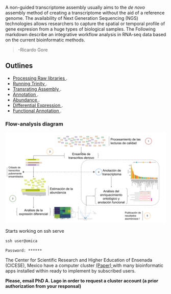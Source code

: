 A non-guided transcriptome assembly usually aims to the _de novo_ assembly method of creating a transcriptome without the aid of a reference genome. The availability of Next Generation Sequencing (NGS) technologies allows researchers to capture the spatial or temporal profile of gene expresion from a huge types of biological samples. The Following markdown describe an integrative workflow analysis in RNA-seq data based on the current bioinformatic methods.

> -Ricardo Gore

## Outlines

* [Processing Raw libraries ](./markdown/Processing.md).
* [Running Trinity ](./markdown/denovo-Assembly.md).
* [Transrating Assembly ](./markdown/transrate.md).
* [Annotation ](./markdown/trinotate.md).
* [Abundance ](./markdown/RSEM.md).
* [Differential Expression ](./markdown/DiffExp.md).
* [Functional Annotation ](./markdown/DE-ontology.md).

### Flow-analysis diagram

![](./figures/step-step-analysis.png)


Starts working on ssh serve
```
ssh user@omica
```

```
Password: ******
```

The Center for Scientific Research and Higher Education of Ensenada (CICESE), Mexico have a computer cluster [(Paper) ](http://todos.cicese.mx/sitio/noticia.php?n=827#.WsJ-23XwZhE) with many bioinformatic apps installed within ready to implement by subscribed users.  

**Please, email PhD A. Lago in order to request a cluster account (a prior authorization from your responsal)**
